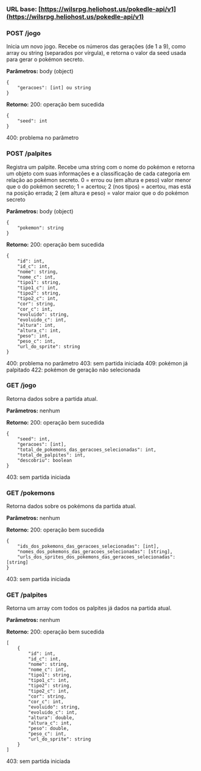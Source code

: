 ### URL base: [https://wilsrpg.heliohost.us/pokedle-api/v1](https://wilsrpg.heliohost.us/pokedle-api/v1)


### POST /jogo

Inicia um novo jogo. Recebe os números das gerações (de 1 a 9), como array ou string (separados por vírgula), e retorna o valor da seed usada para gerar o pokémon secreto.

**Parâmetros:** body (object)

	{
		"geracoes": [int] ou string
	}

**Retorno:**
200: operação bem sucedida

	{
		"seed": int
	}
400: problema no parâmetro



### POST /palpites

Registra um palpite. Recebe uma string com o nome do pokémon e retorna um objeto com suas informações e a classificação de cada categoria em relação ao pokémon secreto.
0 = errou ou (em altura e peso) valor menor que o do pokémon secreto;
1 = acertou;
2 (nos tipos) = acertou, mas está na posição errada;
2 (em altura e peso) = valor maior que o do pokémon secreto

**Parâmetros:** body (object)

	{
		"pokemon": string
	}

**Retorno:**
200: operação bem sucedida

	{
		"id": int,
		"id_c": int,
		"nome": string,
		"nome_c": int,
		"tipo1": string,
		"tipo1_c": int,
		"tipo2": string,
		"tipo2_c": int,
		"cor": string,
		"cor_c": int,
		"evoluido": string,
		"evoluido_c": int,
		"altura": int,
		"altura_c": int,
		"peso": int,
		"peso_c": int,
		"url_do_sprite": string
	}
400: problema no parâmetro
403: sem partida iniciada
409: pokémon já palpitado
422: pokémon de geração não selecionada



### GET /jogo

Retorna dados sobre a partida atual.

**Parâmetros:** nenhum

**Retorno:**
200: operação bem sucedida

	{
		"seed": int,
		"geracoes": [int],
		"total_de_pokemons_das_geracoes_selecionadas": int,
		"total_de_palpites": int,
		"descobriu": boolean
	}
403: sem partida iniciada



### GET /pokemons

Retorna dados sobre os pokémons da partida atual.

**Parâmetros:** nenhum

**Retorno:**
200: operação bem sucedida

	{
		"ids_dos_pokemons_das_geracoes_selecionadas": [int],
		"nomes_dos_pokemons_das_geracoes_selecionadas": [string],
		"urls_dos_sprites_dos_pokemons_das_geracoes_selecionadas": [string]
	}
403: sem partida iniciada



### GET /palpites

Retorna um array com todos os palpites já dados na partida atual.

**Parâmetros:** nenhum

**Retorno:**
200: operação bem sucedida

	[
		{
			"id": int,
			"id_c": int,
			"nome": string,
			"nome_c": int,
			"tipo1": string,
			"tipo1_c": int,
			"tipo2": string,
			"tipo2_c": int,
			"cor": string,
			"cor_c": int,
			"evoluido": string,
			"evoluido_c": int,
			"altura": double,
			"altura_c": int,
			"peso": double,
			"peso_c": int,
			"url_do_sprite": string
		}
	]
403: sem partida iniciada